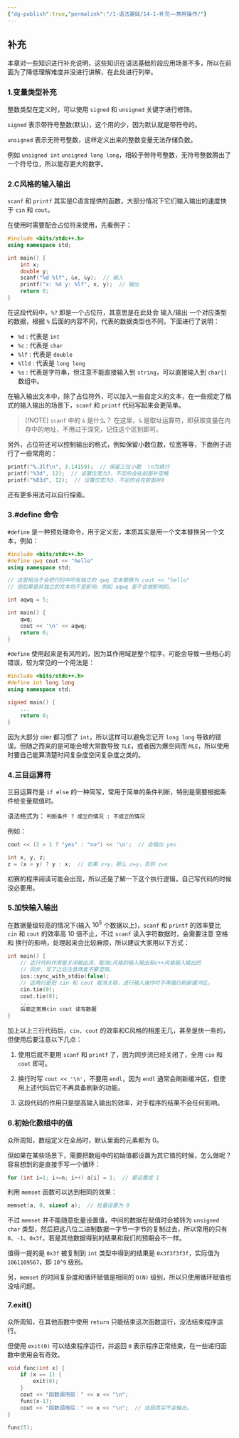 ```yaml
---
{"dg-publish":true,"permalink":"/1-语法基础/14-1-补充——常用操作/"}
---
```


## 补充

本章对一些知识进行补充说明，这些知识在语法基础阶段应用场景不多，所以在前面为了降低理解难度并没进行讲解，在此处进行列举。

### 1.变量类型补充

整数类型在定义时，可以使用 `signed` 和 `unsigned` 关键字进行修饰。

`signed` 表示带符号整数(默认)，这个用的少，因为默认就是带符号的。

`unsigned` 表示无符号整数，这样定义出来的整数变量无法存储负数。

例如 `unsigned int` `unsigned long long`，相较于带符号整数，无符号整数腾出了一个符号位，所以能存更大的数字。

### 2.C风格的输入输出

`scanf` 和 `printf` 其实是C语言提供的函数，大部分情况下它们输入输出的速度快于 `cin` 和 `cout`。

在使用时需要配合占位符来使用，先看例子：

```cpp
#include <bits/stdc++.h>
using namespace std;

int main() {
	int x;
	double y;
	scanf("%d %lf", &x, &y);  // 输入
	printf("x: %d y: %lf", x, y);  // 输出
	return 0;
}
```

在这段代码中，`%?` 即是一个占位符，其意思是在此处会 输入/输出 一个对应类型的数据，根据 `%` 后面的内容不同，代表的数据类型也不同，下面进行了说明：

- `%d` : 代表是 `int` 
- `%c` : 代表是 `char`
- `%lf` : 代表是 `double`
- `%lld` : 代表是 `long long`
- `%s` : 代表是字符串，但注意不能直接输入到 `string`，可以直接输入到 `char[]` 数组中。

在输入输出文本中，除了占位符外，可以加入一些自定义的文本，在一些规定了格式的输入输出的场景下，`scanf` 和 `printf` 代码写起来会更简单。

> [!NOTE]  `scanf` 中的 `&` 是什么？
> 在这里，`&` 是取址运算符，即获取变量在内存中的地址，不用过于深究，记住这个区别即可。

另外，占位符还可以控制输出的格式，例如保留小数位数，位宽等等，下面例子进行了一些常用的：

```cpp
printf("%.3lf\n", 3.14159);  // 保留三位小数  \n为换行
printf("%3d", 12);  // 设置位宽为3，不足的会在前面补空格
printf("%03d", 12);  // 设置位宽为3，不足的会在前面补0
```

还有更多用法可以自行探索。

### 3.#define 命令

`#define` 是一种预处理命令，用于定义宏，本质其实是用一个文本替换另一个文本，例如：

```cpp
#include <bits/stdc++.h>
#define qwq cout << "hello"
using namespace std;

// 这里相当于会把代码中所有独立的 qwq 文本替换为 cout << "hello"
// 但如果是非独立的文本则不受影响，例如 aqwq 是不会被影响的。

int aqwq = 5;

int main() {
    qwq;
    cout << '\n' << aqwq;
	return 0;
}
```

`#define` 使用起来是有风险的，因为其作用域是整个程序，可能会导致一些粗心的错误，较为常见的一个用法是：

```cpp
#include <bits/stdc++.h>
#define int long long
using namespace std;

signed main() {
	...
	return 0;
}
```

因为大部分 oier 都习惯了 `int`，所以这样可以避免忘记开 `long long` 导致的错误。但随之而来的是可能会增大常数导致 `TLE`，或者因为爆空间而 `MLE`，所以使用时要自己能算清楚时间复杂度空间复杂度之类的。

### 4.三目运算符

三目运算符是 `if else` 的一种简写，常用于简单的条件判断，特别是需要根据条件给变量赋值时。

语法格式为： `判断条件 ? 成立的情况 : 不成立的情况`

例如：

```cpp
cout << (2 > 1 ? "yes" : "no") << '\n';  // 会输出 yes 

int x, y, z;
z = (x > y) ? y : x;  // 如果 x>y，那么 z=y，否则 z=x
```

初赛的程序阅读可能会出现，所以还是了解一下这个执行逻辑，自己写代码的时候没必要用。

### 5.加快输入输出

在数据量级较高的情况下(输入 $10^5$ 个数据以上)，`scanf` 和 `printf` 的效率要比 `cin` 和 `cout` 的效率高 $10$ 倍不止，不过 `scanf` 读入字符数据时，会需要注意 空格 和 换行的影响，处理起来会比较麻烦，所以建议大家用以下方式：

```cpp
int main() {
	// 这行代码作用是关闭输出流，取消c风格的输入输出和c++风格输入输出的
	// 同步，写了之后注意两者不要混用。
	ios::sync_with_stdio(false);
	// 这两行是把 cin 和 cout 取消关联，进行输入操作时不再强行刷新缓冲区。
	cin.tie(0);
	cout.tie(0);
	...
	后面正常用cin cout 读写数据
}
```

加上以上三行代码后，`cin`、`cout` 的效率和C风格的相差无几，甚至是快一些的，但使用后要注意以下几点：

1. 使用后就不要用 `scanf` 和 `printf` 了，因为同步流已经关闭了，全用 `cin` 和 `cout` 即可。

2. 换行时写 `cout << '\n'`，不要用 `endl`，因为 `endl` 通常会刷新缓冲区，但使用上述代码后它不再具备刷新的功能。

3. 这段代码的作用只是提高输入输出的效率，对于程序的结果不会任何影响。

### 6.初始化数组中的值

众所周知，数组定义在全局时，默认里面的元素都为 $0$。

但如果在某些场景下，需要把数组中的初始值都设置为其它值的时候，怎么做呢？容易想到的是直接手写一个循环：

```cpp
for (int i=1; i<=n; i++) a[i] = 1;  // 都设置成 1
```

利用 `memset` 函数可以达到相同的效果：

```cpp
memset(a, 0, sizeof a);  // 批量设置为 0
```

不过 `memset` 并不能随意批量设置值，中间的数据在赋值时会被转为 `unsigned char` 类型，然后把这八位二进制数据一字节一字节的复制过去，所以常用的只有 `0`、`-1`、`0x3f`，若是其他数据得到的结果和我们的预期会不一样。

值得一提的是 `0x3f` 被复制到 `int` 类型中得到的结果是 `0x3f3f3f3f`，实际值为 `1061109567`，即 `10^9` 级别。

另，`memset` 的时间复杂度和循环赋值是相同的 `O(N)` 级别，所以只使用循环赋值也没啥问题。

### 7.exit()

众所周知，在其他函数中使用 `return` 只能结束这次函数运行，没法结束程序运行。

但使用 `exit(0)` 可以结束程序运行，并返回 `0` 表示程序正常结束，在一些递归函数中使用会有奇效。

```cpp
void func(int x) {
	if (x == 1) {
		exit(0);
	}
	cout << "函数调用前：" << x << "\n";
	func(x-1);
	cout << "函数调用后：" << x << "\n";  // 这段其实不会输出。
}

func(5);
```